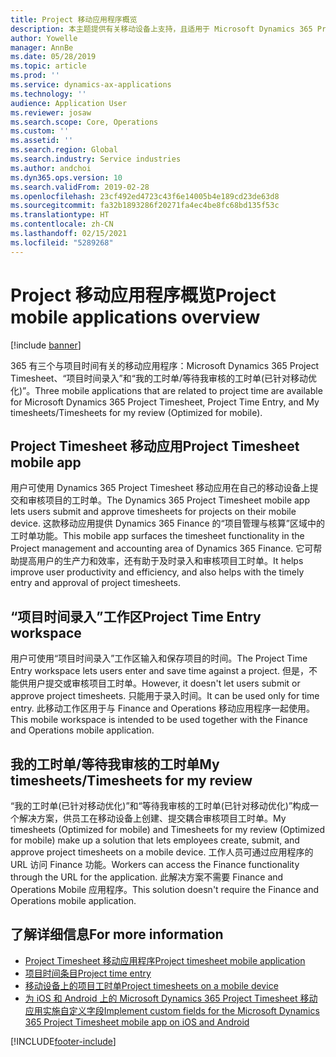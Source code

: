 ```yaml
---
title: Project 移动应用程序概览
description: 本主题提供有关移动设备上支持，且适用于 Microsoft Dynamics 365 Project Timesheet、项目时间录入和我的工时表/工时表的，与项目时间有关的应用程序的一般信息。
author: Yowelle
manager: AnnBe
ms.date: 05/28/2019
ms.topic: article
ms.prod: ''
ms.service: dynamics-ax-applications
ms.technology: ''
audience: Application User
ms.reviewer: josaw
ms.search.scope: Core, Operations
ms.custom: ''
ms.assetid: ''
ms.search.region: Global
ms.search.industry: Service industries
ms.author: andchoi
ms.dyn365.ops.version: 10
ms.search.validFrom: 2019-02-28
ms.openlocfilehash: 23cf492ed4723c43f6e14005b4e189cd23de63d8
ms.sourcegitcommit: fa32b1893286f20271fa4ec4be8fc68bd135f53c
ms.translationtype: HT
ms.contentlocale: zh-CN
ms.lasthandoff: 02/15/2021
ms.locfileid: "5289268"
---
```

# <a name="project-mobile-applications-overview"></a><span data-ttu-id="7febc-103">Project 移动应用程序概览</span><span class="sxs-lookup"><span data-stu-id="7febc-103">Project mobile applications overview</span></span>

[!include [banner](../includes/banner.md)]

<span data-ttu-id="7febc-104"> 365 有三个与项目时间有关的移动应用程序：Microsoft Dynamics 365 Project Timesheet、“项目时间录入”和“我的工时单/等待我审核的工时单(已针对移动优化)”。</span><span class="sxs-lookup"><span data-stu-id="7febc-104">Three mobile applications that are related to project time are available for Microsoft Dynamics 365 Project Timesheet, Project Time Entry, and My timesheets/Timesheets for my review (Optimized for mobile).</span></span>

## <a name="project-timesheet-mobile-app"></a><span data-ttu-id="7febc-105">Project Timesheet 移动应用</span><span class="sxs-lookup"><span data-stu-id="7febc-105">Project Timesheet mobile app</span></span>

<span data-ttu-id="7febc-106">用户可使用 Dynamics 365 Project Timesheet 移动应用在自己的移动设备上提交和审核项目的工时单。</span><span class="sxs-lookup"><span data-stu-id="7febc-106">The Dynamics 365 Project Timesheet mobile app lets users submit and approve timesheets for projects on their mobile device.</span></span> <span data-ttu-id="7febc-107">这款移动应用提供 Dynamics 365 Finance 的“项目管理与核算”区域中的工时单功能。</span><span class="sxs-lookup"><span data-stu-id="7febc-107">This mobile app surfaces the timesheet functionality in the Project management and accounting area of Dynamics 365 Finance.</span></span> <span data-ttu-id="7febc-108">它可帮助提高用户的生产力和效率，还有助于及时录入和审核项目工时单。</span><span class="sxs-lookup"><span data-stu-id="7febc-108">It helps improve user productivity and efficiency, and also helps with the timely entry and approval of project timesheets.</span></span>

## <a name="project-time-entry-workspace"></a><span data-ttu-id="7febc-109">“项目时间录入”工作区</span><span class="sxs-lookup"><span data-stu-id="7febc-109">Project Time Entry workspace</span></span>

<span data-ttu-id="7febc-110">用户可使用“项目时间录入”工作区输入和保存项目的时间。</span><span class="sxs-lookup"><span data-stu-id="7febc-110">The Project Time Entry workspace lets users enter and save time against a project.</span></span> <span data-ttu-id="7febc-111">但是，不能供用户提交或审核项目工时单。</span><span class="sxs-lookup"><span data-stu-id="7febc-111">However, it doesn't let users submit or approve project timesheets.</span></span> <span data-ttu-id="7febc-112">只能用于录入时间。</span><span class="sxs-lookup"><span data-stu-id="7febc-112">It can be used only for time entry.</span></span> <span data-ttu-id="7febc-113">此移动工作区用于与 Finance and Operations 移动应用程序一起使用。</span><span class="sxs-lookup"><span data-stu-id="7febc-113">This mobile workspace is intended to be used together with the Finance and Operations mobile application.</span></span>

## <a name="my-timesheetstimesheets-for-my-review"></a><span data-ttu-id="7febc-114">我的工时单/等待我审核的工时单</span><span class="sxs-lookup"><span data-stu-id="7febc-114">My timesheets/Timesheets for my review</span></span>

<span data-ttu-id="7febc-115">“我的工时单(已针对移动优化)”和“等待我审核的工时单(已针对移动优化)”构成一个解决方案，供员工在移动设备上创建、提交耦合审核项目工时单。</span><span class="sxs-lookup"><span data-stu-id="7febc-115">My timesheets (Optimized for mobile) and Timesheets for my review (Optimized for mobile) make up a solution that lets employees create, submit, and approve project timesheets on a mobile device.</span></span> <span data-ttu-id="7febc-116">工作人员可通过应用程序的 URL 访问 Finance 功能。</span><span class="sxs-lookup"><span data-stu-id="7febc-116">Workers can access the Finance functionality through the URL for the application.</span></span> <span data-ttu-id="7febc-117">此解决方案不需要 Finance and Operations Mobile 应用程序。</span><span class="sxs-lookup"><span data-stu-id="7febc-117">This solution doesn't require the Finance and Operations mobile application.</span></span>

## <a name="for-more-information"></a><span data-ttu-id="7febc-118">了解详细信息</span><span class="sxs-lookup"><span data-stu-id="7febc-118">For more information</span></span>

- [<span data-ttu-id="7febc-119">Project Timesheet 移动应用程序</span><span class="sxs-lookup"><span data-stu-id="7febc-119">Project timesheet mobile application</span></span>](project-timesheet.md)
- [<span data-ttu-id="7febc-120">项目时间条目</span><span class="sxs-lookup"><span data-stu-id="7febc-120">Project time entry</span></span>]( project-time-entry-mobile-workspace.md)
- [<span data-ttu-id="7febc-121">移动设备上的项目工时单</span><span class="sxs-lookup"><span data-stu-id="7febc-121">Project timesheets on a mobile device</span></span>](Mobile-timesheets.md)
- [<span data-ttu-id="7febc-122">为 iOS 和 Android 上的 Microsoft Dynamics 365 Project Timesheet 移动应用实施自定义字段</span><span class="sxs-lookup"><span data-stu-id="7febc-122">Implement custom fields for the Microsoft Dynamics 365 Project Timesheet mobile app on iOS and Android</span></span>](custom-fields-mobile.md)


[!INCLUDE[footer-include](../includes/footer-banner.md)]